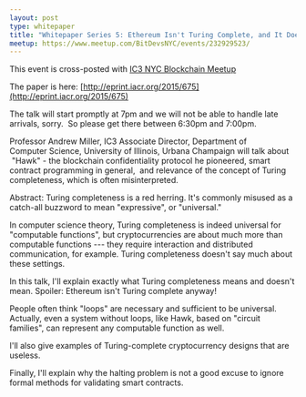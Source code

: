 ```yaml
---
layout: post
type: whitepaper
title: "Whitepaper Series 5: Ethereum Isn't Turing Complete, and It Doesn't Matter"
meetup: https://www.meetup.com/BitDevsNYC/events/232929523/
---
```


This event is cross-posted with [IC3 NYC Blockchain Meetup](http://www.meetup.com/IC3-NYC-Blockchain-Meetup/)

The paper is here: [](http://eprint.iacr.org/2015/675)[http://eprint.iacr.org/2015/675](http://eprint.iacr.org/2015/675)

The talk will start promptly at 7pm and we will not be able to handle late arrivals, sorry.  So please get there between 6:30pm and 7:00pm.

Professor Andrew Miller, IC3 Associate Director, Department of Computer Science, University of Illinois, Urbana Champaign will talk about  "Hawk" - the blockchain confidentiality protocol he pioneered, smart contract programming in general,  and relevance of the concept of Turing completeness, which is often misinterpreted.

Abstract: Turing completeness is a red herring. It's commonly misused as a catch-all buzzword to mean "expressive", or "universal."

In computer science theory, Turing completeness is indeed universal for "computable functions", but cryptocurrencies are about much more than computable functions --- they require interaction and distributed communication, for example. Turing completeness doesn't say much about these settings.

In this talk, I'll explain exactly what Turing completeness means and doesn't mean. Spoiler: Ethereum isn't Turing complete anyway! 

People often think "loops" are necessary and sufficient to be universal. Actually, even a system without loops, like Hawk, based on "circuit families", can represent any computable function as well.

I'll also give examples of Turing-complete cryptocurrency designs that are useless.

Finally, I'll explain why the halting problem is not a good excuse to ignore formal methods for validating smart contracts.
